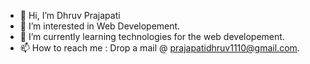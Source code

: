 - 👋 Hi, I’m Dhruv Prajapati
- 👀 I’m interested in Web Developement.
- 🌱 I’m currently learning technologies for the web developement. 
- 📫 How to reach me : Drop a mail @ prajapatidhruv1110@gmail.com.

<!---
PoleStar786/PoleStar786 is a ✨ special ✨ repository because its `README.md` (this file) appears on your GitHub profile.
You can click the Preview link to take a look at your changes.
--->
